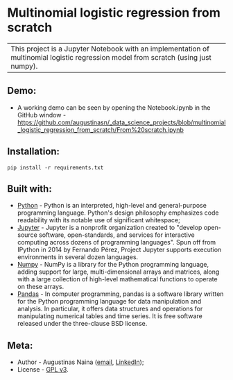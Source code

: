 # Multinomial logistic regression from scratch
<table>
  <tr>
    <td>
      This project is a Jupyter Notebook with an implementation of multinomial logistic regression model from scratch (using just numpy). 
    </td>
  </tr>
</table>

## Demo:
- A working demo can be seen by opening the Notebook.ipynb in the GitHub window - https://github.com/augustinasn/_data_science_projects/blob/multinomial_logistic_regression_from_scratch/From%20scratch.ipynb

## Installation:
```
pip install -r requirements.txt
```

## Built with:
- [Python](https://www.python.org) - Python is an interpreted, high-level and general-purpose programming language. Python's design philosophy emphasizes code readability with its notable use of significant whitespace;
- [Jupyter](https://jupyter.org) - Jupyter is a nonprofit organization created to "develop open-source software, open-standards, and services for interactive computing across dozens of programming languages". Spun off from IPython in 2014 by Fernando Pérez, Project Jupyter supports execution environments in several dozen languages.
- [Numpy](https://numpy.org) - NumPy is a library for the Python programming language, adding support for large, multi-dimensional arrays and matrices, along with a large collection of high-level mathematical functions to operate on these arrays.
- [Pandas](https://pandas.pydata.org) - In computer programming, pandas is a software library written for the Python programming language for data manipulation and analysis. In particular, it offers data structures and operations for manipulating numerical tables and time series. It is free software released under the three-clause BSD license.

## Meta:
- Author - Augustinas Naina ([email](mailto:augustinasnaina@gmail.com), [LinkedIn](https://www.linkedin.com/in/augustinasn/));
- License - [GPL v3](https://github.com/augustinasn/_data_science_projects/blob/master/LICENSE).
